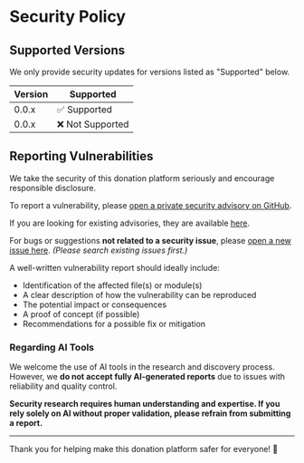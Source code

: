 # Security Policy

## Supported Versions

We only provide security updates for versions listed as "Supported" below.

| Version | Supported          |
| ------- | ------------------ |
| 0.0.x   | ✅ Supported        |
| 0.0.x   | ❌ Not Supported    |

## Reporting Vulnerabilities

We take the security of this donation platform seriously and encourage responsible disclosure.

To report a vulnerability, please [open a private security advisory on GitHub](https://github.com/reynaldiarya/Sidesa/security/advisories/new).

If you are looking for existing advisories, they are available [here](https://github.com/reynaldiarya/Sidesa/security/advisories).

For bugs or suggestions **not related to a security issue**, please [open a new issue here](https://github.com/reynaldiarya/Sidesa/issues/new). *(Please search existing issues first.)*

A well-written vulnerability report should ideally include:

- Identification of the affected file(s) or module(s)
- A clear description of how the vulnerability can be reproduced
- The potential impact or consequences
- A proof of concept (if possible)
- Recommendations for a possible fix or mitigation

### Regarding AI Tools

We welcome the use of AI tools in the research and discovery process. However, we **do not accept fully AI-generated reports** due to issues with reliability and quality control.

**Security research requires human understanding and expertise. If you rely solely on AI without proper validation, please refrain from submitting a report.**

---

Thank you for helping make this donation platform safer for everyone! 🙌
